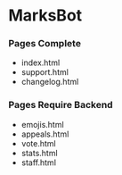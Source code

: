 # MarksBot

### Pages Complete
* index.html
* support.html
* changelog.html

### Pages Require Backend
* emojis.html
* appeals.html
* vote.html
* stats.html
* staff.html